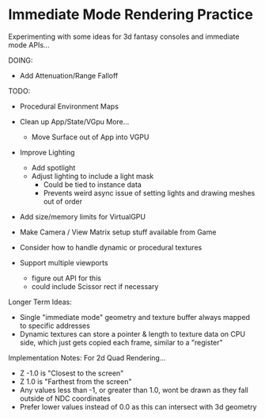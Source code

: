 # Immediate Mode Rendering Practice

Experimenting with some ideas for 3d fantasy consoles and immediate mode APIs...

DOING:
- Add Attenuation/Range Falloff

TODO:
- Procedural Environment Maps
- Clean up App/State/VGpu More...
  - Move Surface out of App into VGPU
- Improve Lighting

  - Add spotlight
  - Adjust lighting to include a light mask
    - Could be tied to instance data
    - Prevents weird async issue of setting lights and drawing meshes out of order
- Add size/memory limits for VirtualGPU
- Make Camera / View Matrix setup stuff available from Game
- Consider how to handle dynamic or procedural textures
- Support multiple viewports
  - figure out API for this
  - could include Scissor rect if necessary

Longer Term Ideas:
- Single "immediate mode" geometry and texture buffer always mapped to specific addresses
- Dynamic textures can store a pointer & length to texture data on CPU side, which just gets copied each frame, similar to a "register"

Implementation Notes:
For 2d Quad Rendering...
- Z -1.0 is "Closest to the screen"
- Z 1.0 is "Farthest from the screen"
- Any values less than -1, or greater than 1.0, wont be drawn as they fall outside of NDC coordinates
- Prefer lower values instead of 0.0 as this can intersect with 3d geometry